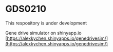 # GDS0210

This respository is under development

Gene drive simulator on shinyapp.io
[https://alexkychen.shinyapps.io/genedrivesim/](https://alexkychen.shinyapps.io/genedrivesim/)

